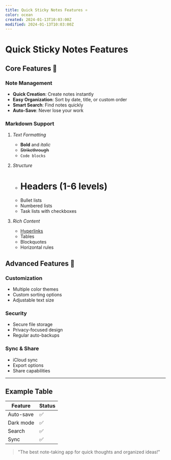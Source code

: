 ```yaml
---
title: Quick Sticky Notes Features ⭐️
color: ocean
created: 2024-01-13T10:03:00Z
modified: 2024-01-13T10:03:00Z
---
```


# Quick Sticky Notes Features

## Core Features 🚀

### Note Management
- **Quick Creation**: Create notes instantly
- **Easy Organization**: Sort by date, title, or custom order
- **Smart Search**: Find notes quickly
- **Auto-Save**: Never lose your work

### Markdown Support
1. *Text Formatting*
   - **Bold** and *italic*
   - ~~Strikethrough~~
   - `Code blocks`

2. *Structure*
   - # Headers (1-6 levels)
   - Bullet lists
   - Numbered lists
   - Task lists with checkboxes

3. *Rich Content*
   - [Hyperlinks](https://example.com)
   - Tables
   - Blockquotes
   - Horizontal rules

## Advanced Features 💫

### Customization
- Multiple color themes
- Custom sorting options
- Adjustable text size

### Security
- Secure file storage
- Privacy-focused design
- Regular auto-backups

### Sync & Share
- iCloud sync
- Export options
- Share capabilities

---

## Example Table

| Feature | Status |
|---------|---------|
| Auto-save | ✅ |
| Dark mode | ✅ |
| Search | ✅ |
| Sync | ✅ |

> "The best note-taking app for quick thoughts and organized ideas!" 